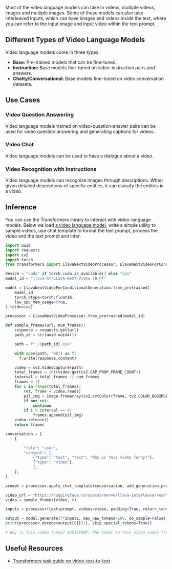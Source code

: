 Most of the video language models can take in videos, multiple videos, images and multiple images. Some of these models can also take interleaved inputs, which can have images and videos inside the text, where you can refer to the input image and input video within the text prompt.

## Different Types of Video Language Models

Video language models come in three types:

- **Base:** Pre-trained models that can be fine-tuned. 
- **Instruction:** Base models fine-tuned on video-instruction pairs and answers. 
- **Chatty/Conversational:** Base models fine-tuned on video conversation datasets.


## Use Cases

### Video Question Answering

Video language models trained on video-question-answer pairs can be used for video question answering and generating captions for videos.

### Video Chat

Video language models can be used to have a dialogue about a video.

### Video Recognition with Instructions

Video language models can recognize images through descriptions. When given detailed descriptions of specific entities, it can classify the entities in a video.

## Inference

You can use the Transformers library to interact with video-language models. 
Below we load [a video language model](https://huggingface.co/llava-hf/LLaVA-NeXT-Video-7B-hf), write a simple utility to sample videos, use chat template to format the text prompt, process the video and the text prompt and infer. 

```python
import uuid
import requests
import cv2
import torch
from transformers import LlavaNextVideoProcessor, LlavaNextVideoForConditionalGeneration

device = "cuda" if torch.cuda.is_available() else "cpu"
model_id = "llava-hf/LLaVA-NeXT-Video-7B-hf"

model = LlavaNextVideoForConditionalGeneration.from_pretrained(
    model_id, 
    torch_dtype=torch.float16, 
    low_cpu_mem_usage=True, 
).to(device)

processor = LlavaNextVideoProcessor.from_pretrained(model_id)

def sample_frames(url, num_frames):
    response = requests.get(url)
    path_id = str(uuid.uuid4())

    path = f"./{path_id}.mp4"

    with open(path, "wb") as f:
      f.write(response.content)

    video = cv2.VideoCapture(path)
    total_frames = int(video.get(cv2.CAP_PROP_FRAME_COUNT))
    interval = total_frames // num_frames
    frames = []
    for i in range(total_frames):
        ret, frame = video.read()
        pil_img = Image.fromarray(cv2.cvtColor(frame, cv2.COLOR_BGR2RGB))
        if not ret:
            continue
        if i % interval == 0:
            frames.append(pil_img)
    video.release()
    return frames

conversation = [
    {

        "role": "user",
        "content": [
            {"type": "text", "text": "Why is this video funny?"},
            {"type": "video"},
            ],
    },
]

prompt = processor.apply_chat_template(conversation, add_generation_prompt=True)

video_url = "https://huggingface.co/spaces/merve/llava-interleave/resolve/main/cats_1.mp4"
video = sample_frames(video, 8)

inputs = processor(text=prompt, videos=video, padding=True, return_tensors="pt").to(model.device)

output = model.generate(**inputs, max_new_tokens=100, do_sample=False)
print(processor.decode(output[0][2:], skip_special_tokens=True))

# Why is this video funny? ASSISTANT: The humor in this video comes from the cat's facial expression and body language. The cat appears to be making a funny face, with its eyes squinted and mouth open, which can be interpreted as a playful or mischievous expression. Cats often make such faces when they are in a good mood or are playful, and this can be amusing to people who are familiar with their behavior. The combination of the cat's expression and the close-

```

## Useful Resources
- [Transformers task guide on video-text-to-text](https://huggingface.co/docs/transformers/tasks/video_text_to_text)